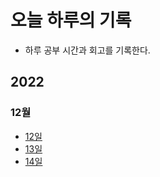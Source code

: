 # 오늘 하루의 기록
+ 하루 공부 시간과 회고를 기록한다.

## 2022
### 12월
+ [12일](https://github.com/MIN-04/TIL/blob/master/Record/2022/12/12.md "2022.12.12")
+ [13일](https://github.com/MIN-04/TIL/blob/master/Record/2022/12/13.md "2022.12.13") 
+ [14일](https://github.com/MIN-04/TIL/blob/master/Record/2022/12/14.md "2022.12.14") 

